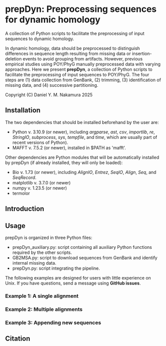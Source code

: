 # prepDyn: Preprocessing sequences for dynamic homology

A collection of Python scripts to facilitate the preprocessing of input sequences to dynamic homology. 

In dynamic homology, data should be preprocessed to distinguish differences in sequence length resulting from missing data or insertion-deletion events to avoid grouping from artifacts. However, previous empirical studies using POY/PhyG manually preprocessed data with varying approaches. Here we present **prepDyn**, a collection of Python scripts to facilitate the preprocessing of input sequences to POY/PhyG. The four steps are (1) data collection from GenBank, (2) trimming, (3) identification of missing data, and (4) successive partitioning.

Copyright (C) Daniel Y. M. Nakamura 2025

## Installation

The two dependencies that should be installed beforehand by the user are:
- Python v. 3.10.9 (or newer), including *argparse*, *ast*, *csv*, *importlib*, *re*, *StringIO*, *subprocess*, *sys*, *tempfile*, and *time*, which are usually part of recent versions of Python).
- MAFFT v. 7.5.2 (or newer), installed in $PATH as 'mafft'.

Other dependencies are Python modules that will be automatically installed by prepDyn (if already installed, they will only be loaded):
- Bio v. 1.73 (or newer), including *AlignIO*, *Entrez*, *SeqIO*, *Align*, *Seq*, and *SeqRecord*.
- matplotlib v. 3.7.0 (or newer)
- numpy v. 1.23.5 (or newer)
- termolor

## Introduction



## Usage
prepDyn is organized in three Python files:
- prepDyn_auxiliary.py: script containing all auxiliary Python functions required by the other scripts.
- GB2MSA.py: script to download sequences from GenBank and identify internal missing data.
- prepDyn.py: script integrating the pipeline.

The following examples are designed for users with little experience on Unix. If you have questions, send a message using **GitHub issues**.

### Example 1: A single alignment

### Example 2: Multiple alignments

### Example 3: Appending new sequences

## Citation
